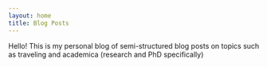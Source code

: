 ```yaml
---
layout: home
title: Blog Posts
---
```


Hello! This is my personal blog of semi-structured blog posts on topics such as traveling and academica (research and PhD specifically)